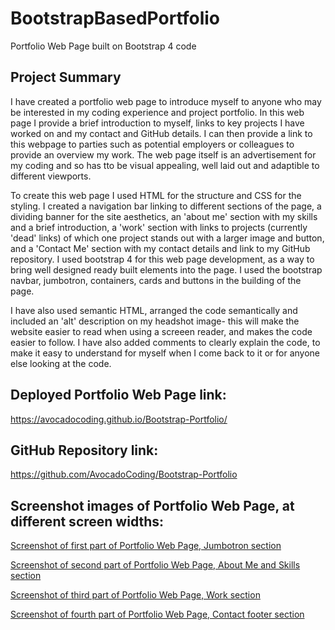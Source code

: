 # BootstrapBasedPortfolio
Portfolio Web Page built on Bootstrap 4 code

## Project Summary
I have created a portfolio web page to introduce myself to anyone who may be interested in my coding experience and project portfolio. In this web page I provide a brief introduction to myself, links to key projects I have worked on and my contact and GitHub details. I can then provide a link to this webpage to parties such as potential employers or colleagues to provide an overview my work. The web page itself is an advertisement for my coding and so has tto be visual appealing, well laid out and adaptible to different viewports.

To create this web page I used HTML for the structure and CSS for the styling. I created a navigation bar linking to different sections of the page, a dividing banner for the site aesthetics, an 'about me' section with my skills and a brief introduction, a 'work' section with links to projects (currently 'dead' links) of which one project stands out with a larger image and button, and a 'Contact Me' section with my contact details and link to my GitHub repository. I used bootstrap 4 for this web page development, as a way to bring well designed ready built elements into the page. I used the bootstrap navbar, jumbotron, containers, cards and buttons in the building of the page. 

I have also used semantic HTML, arranged the code semantically and included an 'alt' description on my headshot image- this will make the website easier to read when using a screeen reader, and makes the code easier to follow. I have also added comments to clearly explain the code, to make it easy to understand for myself when I come back to it or for anyone else looking at the code.

## Deployed Portfolio Web Page link: 

https://avocadocoding.github.io/Bootstrap-Portfolio/

## GitHub Repository link: 

https://github.com/AvocadoCoding/Bootstrap-Portfolio


## Screenshot images of Portfolio Web Page, at different screen widths:

[Screenshot of first part of Portfolio Web Page, Jumbotron section](images\FirstPartofWebpage-Jumbotron.png)

[Screenshot of second part of Portfolio Web Page, About Me and Skills section](images\SecondPartofWebpage-AboutMe.png)

[Screenshot of third part of Portfolio Web Page, Work section](images\FourthPartofWebpage-ContactSectionFooter.png)

[Screenshot of fourth part of Portfolio Web Page, Contact footer section](images\FourthPartofWebpage-ContactSectionFooter.png)

